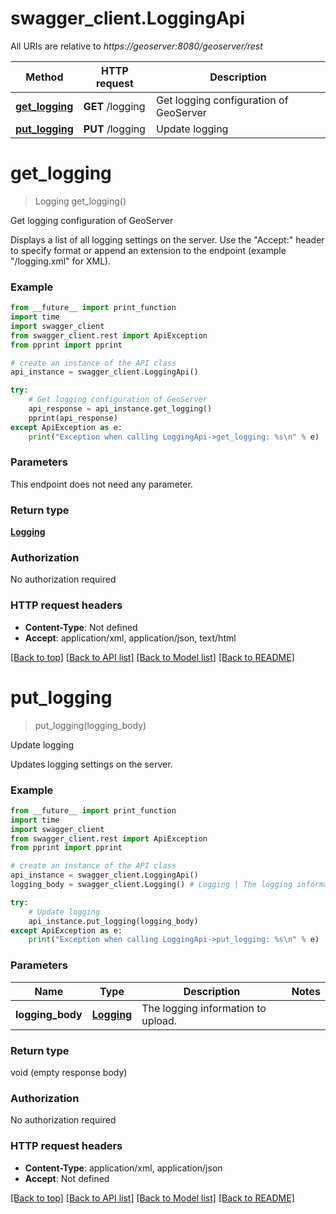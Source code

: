 # swagger_client.LoggingApi

All URIs are relative to *https://geoserver:8080/geoserver/rest*

Method | HTTP request | Description
------------- | ------------- | -------------
[**get_logging**](LoggingApi.md#get_logging) | **GET** /logging | Get logging configuration of GeoServer
[**put_logging**](LoggingApi.md#put_logging) | **PUT** /logging | Update logging


# **get_logging**
> Logging get_logging()

Get logging configuration of GeoServer

Displays a list of all logging settings on the server. Use the \"Accept:\" header to specify format or append an extension to the endpoint (example \"/logging.xml\" for XML).

### Example
```python
from __future__ import print_function
import time
import swagger_client
from swagger_client.rest import ApiException
from pprint import pprint

# create an instance of the API class
api_instance = swagger_client.LoggingApi()

try:
    # Get logging configuration of GeoServer
    api_response = api_instance.get_logging()
    pprint(api_response)
except ApiException as e:
    print("Exception when calling LoggingApi->get_logging: %s\n" % e)
```

### Parameters
This endpoint does not need any parameter.

### Return type

[**Logging**](Logging.md)

### Authorization

No authorization required

### HTTP request headers

 - **Content-Type**: Not defined
 - **Accept**: application/xml, application/json, text/html

[[Back to top]](#) [[Back to API list]](../README.md#documentation-for-api-endpoints) [[Back to Model list]](../README.md#documentation-for-models) [[Back to README]](../README.md)

# **put_logging**
> put_logging(logging_body)

Update logging

Updates logging settings on the server.

### Example
```python
from __future__ import print_function
import time
import swagger_client
from swagger_client.rest import ApiException
from pprint import pprint

# create an instance of the API class
api_instance = swagger_client.LoggingApi()
logging_body = swagger_client.Logging() # Logging | The logging information to upload.

try:
    # Update logging
    api_instance.put_logging(logging_body)
except ApiException as e:
    print("Exception when calling LoggingApi->put_logging: %s\n" % e)
```

### Parameters

Name | Type | Description  | Notes
------------- | ------------- | ------------- | -------------
 **logging_body** | [**Logging**](Logging.md)| The logging information to upload. | 

### Return type

void (empty response body)

### Authorization

No authorization required

### HTTP request headers

 - **Content-Type**: application/xml, application/json
 - **Accept**: Not defined

[[Back to top]](#) [[Back to API list]](../README.md#documentation-for-api-endpoints) [[Back to Model list]](../README.md#documentation-for-models) [[Back to README]](../README.md)

